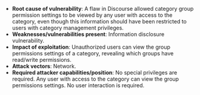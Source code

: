 - **Root cause of vulnerability**: A flaw in Discourse allowed category group permission settings to be viewed by any user with access to the category, even though this information should have been restricted to users with category management privileges.
- **Weaknesses/vulnerabilities present**: Information disclosure vulnerability.
- **Impact of exploitation**: Unauthorized users can view the group permissions settings of a category, revealing which groups have read/write permissions.
- **Attack vectors**: Network.
- **Required attacker capabilities/position**: No special privileges are required. Any user with access to the category can view the group permissions settings. No user interaction is required.